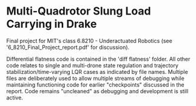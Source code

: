 # Multi-Quadrotor Slung Load Carrying in Drake

Final project for MIT's class 6.8210 - Underactuated Robotics (see '6_8210_Final_Project_report.pdf' for discussion). 

Differential flatness code is contained in the 'diff flatness' folder. All other code relates to single and multi-drone state regulation and trajectory stabilization/time-varying LQR cases as indicated by file names. Multiple files are deliberately used to allow multiple streams of debugging while maintaining functioning code for earlier "checkpoints" discussed in the report. Code remains "uncleaned" as debugging and development is still active.

